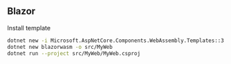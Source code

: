 ## Blazor

Install template

```bash
dotnet new -i Microsoft.AspNetCore.Components.WebAssembly.Templates::3.2.0-preview2.20160.5
dotnet new blazorwasm -o src/MyWeb
dotnet run --project src/MyWeb/MyWeb.csproj
```
